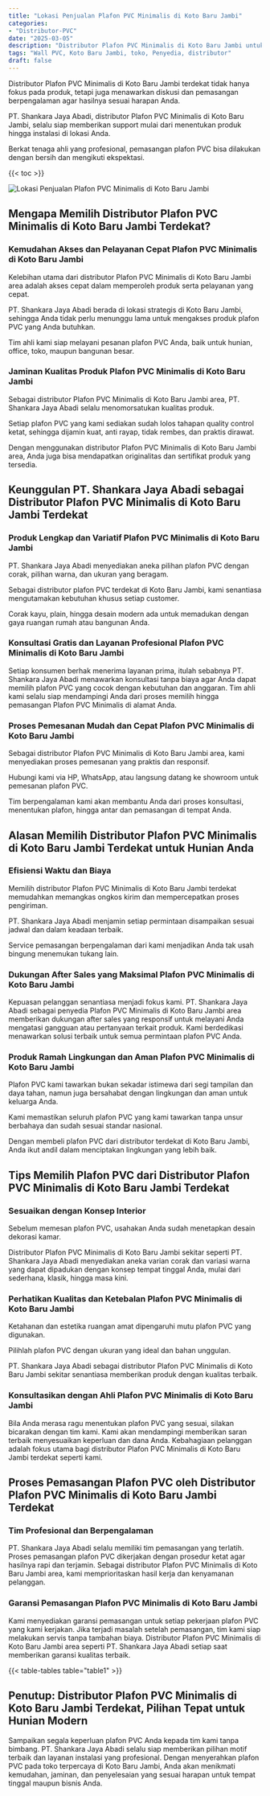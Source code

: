 ```yaml
---
title: "Lokasi Penjualan Plafon PVC Minimalis di Koto Baru Jambi"
categories: 
- "Distributor-PVC"
date: "2025-03-05"
description: "Distributor Plafon PVC Minimalis di Koto Baru Jambi untuk hunian, office, dan toko. Panel terbaik, pilihan motif, variasi warna menarik, beserta layanan instalasi oleh tenaga ahli berpengalaman serta kepastian resmi!|Layanan penyediaan Plafon PVC Minimalis di Koto Baru Jambi bagi kebutuhan hunian, kantor, maupun gerai, beserta material unggulan dan instalasi oleh tenaga ahli berpengalaman serta kepastian resmi.|Alternatif Plafon PVC Minimalis di Koto Baru Jambi yang terbukti untuk hunian, office, dan ritel, bersama produk berkualitas dan instalasi ditangani oleh tenaga ahli profesional dan garansi resmi.|Distribusi Plafon PVC Minimalis di Koto Baru Jambi untuk hunian, office, dan gerai, dengan produk terbaik dan instalasi oleh tim berpengalaman, dilengkapi beserta kepastian resmi.}"
tags: "Wall PVC, Koto Baru Jambi, toko, Penyedia, distributor"
draft: false
---
```


Distributor Plafon PVC Minimalis di Koto Baru Jambi terdekat tidak hanya fokus pada produk, tetapi juga menawarkan diskusi dan pemasangan berpengalaman agar hasilnya sesuai harapan Anda.

PT. Shankara Jaya Abadi, distributor Plafon PVC Minimalis di Koto Baru Jambi, selalu siap memberikan support mulai dari menentukan produk hingga instalasi di lokasi Anda.

Berkat tenaga ahli yang profesional, pemasangan plafon PVC bisa dilakukan dengan bersih dan mengikuti ekspektasi.

{{< toc >}}

![Lokasi Penjualan Plafon PVC Minimalis di Koto Baru Jambi](/images/Distributor-PVC/Lokasi-Penjualan-Plafon-PVC-Minimalis-di-Koto-Baru-Jambi.png)


## Mengapa Memilih Distributor Plafon PVC Minimalis di Koto Baru Jambi Terdekat?

### Kemudahan Akses dan Pelayanan Cepat Plafon PVC Minimalis di Koto Baru Jambi

Kelebihan utama dari distributor Plafon PVC Minimalis di Koto Baru Jambi area adalah akses cepat dalam memperoleh produk serta pelayanan yang cepat.

PT. Shankara Jaya Abadi berada di lokasi strategis di Koto Baru Jambi, sehingga Anda tidak perlu menunggu lama untuk mengakses produk plafon PVC yang Anda butuhkan.

Tim ahli kami siap melayani pesanan plafon PVC Anda, baik untuk hunian, office, toko, maupun bangunan besar.

### Jaminan Kualitas Produk Plafon PVC Minimalis di Koto Baru Jambi

Sebagai distributor Plafon PVC Minimalis di Koto Baru Jambi area, PT. Shankara Jaya Abadi selalu menomorsatukan kualitas produk.

Setiap plafon PVC yang kami sediakan sudah lolos tahapan quality control ketat, sehingga dijamin kuat, anti rayap, tidak rembes, dan praktis dirawat.

Dengan menggunakan distributor Plafon PVC Minimalis di Koto Baru Jambi area, Anda juga bisa mendapatkan originalitas dan sertifikat produk yang tersedia.

## Keunggulan PT. Shankara Jaya Abadi sebagai Distributor Plafon PVC Minimalis di Koto Baru Jambi Terdekat

### Produk Lengkap dan Variatif Plafon PVC Minimalis di Koto Baru Jambi

PT. Shankara Jaya Abadi menyediakan aneka pilihan plafon PVC dengan corak, pilihan warna, dan ukuran yang beragam.

Sebagai distributor plafon PVC terdekat di Koto Baru Jambi, kami senantiasa mengutamakan kebutuhan khusus setiap customer.

Corak kayu, plain, hingga desain modern ada untuk memadukan dengan gaya ruangan rumah atau bangunan Anda.

### Konsultasi Gratis dan Layanan Profesional Plafon PVC Minimalis di Koto Baru Jambi

Setiap konsumen berhak menerima layanan prima, itulah sebabnya PT. Shankara Jaya Abadi menawarkan konsultasi tanpa biaya agar Anda dapat memilih plafon PVC yang cocok dengan kebutuhan dan anggaran. Tim ahli kami selalu siap mendampingi Anda dari proses memilih hingga pemasangan Plafon PVC Minimalis di alamat Anda.

### Proses Pemesanan Mudah dan Cepat Plafon PVC Minimalis di Koto Baru Jambi

Sebagai distributor Plafon PVC Minimalis di Koto Baru Jambi area, kami menyediakan proses pemesanan yang praktis dan responsif.

Hubungi kami via HP, WhatsApp, atau langsung datang ke showroom untuk pemesanan plafon PVC.

Tim berpengalaman kami akan membantu Anda dari proses konsultasi, menentukan plafon, hingga antar dan pemasangan di tempat Anda.

## Alasan Memilih Distributor Plafon PVC Minimalis di Koto Baru Jambi Terdekat untuk Hunian Anda

### Efisiensi Waktu dan Biaya

Memilih distributor Plafon PVC Minimalis di Koto Baru Jambi terdekat memudahkan memangkas ongkos kirim dan mempercepatkan proses pengiriman.

PT. Shankara Jaya Abadi menjamin setiap permintaan disampaikan sesuai jadwal dan dalam keadaan terbaik.

Service pemasangan berpengalaman dari kami menjadikan Anda tak usah bingung menemukan tukang lain.

### Dukungan After Sales yang Maksimal Plafon PVC Minimalis di Koto Baru Jambi

Kepuasan pelanggan senantiasa menjadi fokus kami. PT. Shankara Jaya Abadi sebagai penyedia Plafon PVC Minimalis di Koto Baru Jambi area memberikan dukungan after sales yang responsif untuk melayani Anda mengatasi gangguan atau pertanyaan terkait produk. Kami berdedikasi menawarkan solusi terbaik untuk semua permintaan plafon PVC Anda.

### Produk Ramah Lingkungan dan Aman Plafon PVC Minimalis di Koto Baru Jambi

Plafon PVC kami tawarkan bukan sekadar istimewa dari segi tampilan dan daya tahan, namun juga bersahabat dengan lingkungan dan aman untuk keluarga Anda.

Kami memastikan seluruh plafon PVC yang kami tawarkan tanpa unsur berbahaya dan sudah sesuai standar nasional.

Dengan membeli plafon PVC dari distributor terdekat di Koto Baru Jambi, Anda ikut andil dalam menciptakan lingkungan yang lebih baik.

## Tips Memilih Plafon PVC dari Distributor Plafon PVC Minimalis di Koto Baru Jambi Terdekat

### Sesuaikan dengan Konsep Interior

Sebelum memesan plafon PVC, usahakan Anda sudah menetapkan desain dekorasi kamar.

Distributor Plafon PVC Minimalis di Koto Baru Jambi sekitar seperti PT. Shankara Jaya Abadi menyediakan aneka varian corak dan variasi warna yang dapat dipadukan dengan konsep tempat tinggal Anda, mulai dari sederhana, klasik, hingga masa kini.

### Perhatikan Kualitas dan Ketebalan Plafon PVC Minimalis di Koto Baru Jambi

Ketahanan dan estetika ruangan amat dipengaruhi mutu plafon PVC yang digunakan.

Pilihlah plafon PVC dengan ukuran yang ideal dan bahan unggulan.

PT. Shankara Jaya Abadi sebagai distributor Plafon PVC Minimalis di Koto Baru Jambi sekitar senantiasa memberikan produk dengan kualitas terbaik.

### Konsultasikan dengan Ahli Plafon PVC Minimalis di Koto Baru Jambi

Bila Anda merasa ragu menentukan plafon PVC yang sesuai, silakan bicarakan dengan tim kami. Kami akan mendampingi memberikan saran terbaik menyesuaikan keperluan dan dana Anda. Kebahagiaan pelanggan adalah fokus utama bagi distributor Plafon PVC Minimalis di Koto Baru Jambi terdekat seperti kami.

## Proses Pemasangan Plafon PVC oleh Distributor Plafon PVC Minimalis di Koto Baru Jambi Terdekat

### Tim Profesional dan Berpengalaman

PT. Shankara Jaya Abadi selalu memiliki tim pemasangan yang terlatih. Proses pemasangan plafon PVC dikerjakan dengan prosedur ketat agar hasilnya rapi dan terjamin. Sebagai distributor Plafon PVC Minimalis di Koto Baru Jambi area, kami memprioritaskan hasil kerja dan kenyamanan pelanggan.

### Garansi Pemasangan Plafon PVC Minimalis di Koto Baru Jambi

Kami menyediakan garansi pemasangan untuk setiap pekerjaan plafon PVC yang kami kerjakan. Jika terjadi masalah setelah pemasangan, tim kami siap melakukan servis tanpa tambahan biaya. Distributor Plafon PVC Minimalis di Koto Baru Jambi area seperti PT. Shankara Jaya Abadi setiap saat memberikan garansi kualitas terbaik.

{{< table-tables table="table1" >}}

## Penutup: Distributor Plafon PVC Minimalis di Koto Baru Jambi Terdekat, Pilihan Tepat untuk Hunian Modern

Sampaikan segala keperluan plafon PVC Anda kepada tim kami tanpa bimbang. PT. Shankara Jaya Abadi selalu siap memberikan pilihan motif terbaik dan layanan instalasi yang profesional. Dengan menyerahkan plafon PVC pada toko terpercaya di Koto Baru Jambi, Anda akan menikmati kemudahan, jaminan, dan penyelesaian yang sesuai harapan untuk tempat tinggal maupun bisnis Anda.